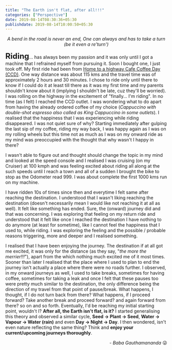 ```yaml
---
title: "The Earth isn't flat, after all!!!"
categories: ["Perspective"]
date: 2019-08-14T08:30:36+05:30
publishdate: 2019-08-14T10:00:50+05:30
---
```


*<center>A bend in the road is never an end,
One can always and has to take a turn (be it even a re'turn')</center>*

<b style="font-size:24px;">Riding</b>... has always been my passion and it was only until I got a machine that I refrained myself from pursuing it. Soon I bought one, I just took off. My first ride had been from [Home to a highway Cafe Coffee Day (CCD)](https://www.google.com/maps/dir/RTC+Complex,+RTC+Complex+Inner+Road,+Dwaraka+Nagar,+Visakhapatnam,+Andhra+Pradesh/Cafe+Coffee+Day,+NH16,+Tuni,+Andhra+Pradesh+533401/@17.5229174,82.6123901,10z/data=!3m1!4b1!4m13!4m12!1m5!1m1!1s0x3a39433c541aef3d:0x16e63981974e6b09!2m2!1d83.307062!2d17.7240662!1m5!1m1!1s0x3a39c8b17f9d6223:0x4c970d2110cd9711!2m2!1d82.4810714!2d17.3236798). One way distance was about 115 kms and the travel time was of approximately 2 hours and 30 minutes. I chose to ride only until there to know if I could do it at least till there as it was my first time and my parents shouldn't know about it (implying I shouldn't be late, cuz they'll be worried). I was rolling on the highway in the excitement of "finally... I'm riding". In no time (as I felt) I reached the CCD outlet. I was wondering what to do apart from having the already ordered coffee of my choice (*Cappuccino with double-shot espresso also called as King Cappuccino in some outlets*). I realised that the happiness that I was experiencing while riding disappeared. I was not quiet sure of why? Starting immediately after gulping the last sip of my coffee, riding my way back, I was happy again as I was on my rolling wheels but this time not as much as I was on my onward ride as my mind was preoccupied with the thought that why wasn't I happy in there?

I wasn't able to figure out and thought should change the topic in my mind and looked at the speed console and I realised I was cruising (on my Cruiser) at 100 kmph and was feeling excited about riding all along at the such speeds until I reach a town and all of a sudden I brought the bike to stop as the Odometer read 999. I was about complete the first 1000 kms run on my machine.

I have ridden 10s of times since then and everytime I felt same after reaching the destination. I understood that I wasn't liking reaching the destination (doesn't necessarily mean I would like not reaching it at all as well). It felt like something has ended. Sure, the (onward) journey did and that was concerning. I was exploring that feeling on my return ride and understood that it felt like once I reached the destination I have nothing to do anymore (at least for sometime), like I cannot feel the happiness that I used to, while riding. I was exploring the feeling and the possible / probable reasons triggering, more and deeper and I realised something.

I realised that I have been enjoying the journey. The destination if at all got me excited, it was only for the distance (as they say, "*the more the merrier!!!*"), apart from the which nothing much excited me of it most times. Sooner than later I realised that the place where I used to plan to end the journey isn't actually a place where there were no roads further. I observed, in my onward journeys as well, I used to take breaks, sometimes for having coffee, sometimes for taking a leak and once I felt that these pauses too were pretty much similar to the destination, the only difference being the direction of my travel from that point of pause/break. What happens, I thought, if I do not turn back from there? What happens, if I proceed forward? Take another break and proceed forward? and again forward from there? so on and so forth. Eventually, I'd be reaching my initial starting point, wouldn't I? **After all, the Earth isn't flat, is it?** I started generalising this theory and observed a similar cycle, **Seed -> Plant -> Seed**, **Water -> Vapour -> Water (rain)** and even **Day -> Night -> Day**. I then wondered, isn't even nature reflecting the same thing? Think and **enjoy your current/upcoming journeys thoroughly**.


<!-- , that **Destinations are momentary and only Journeys are continuous**? and

I tried checking this analogy with other things we do like education, career, passion etc. checking what were the breaks and what were the destinations. To life I understood there's only one destination which had begun right when we were born and ends at the same place for all of us. 

If the direction Destination was just where I paused for some time and continued again, this time in the opposite direction, to home.The only difference being the direction, making my strating point the destination this time. Then I realised... that I've to continue yet... -->

<!-- and even without essentially taking a return, I would still come back to the point where I started, wouldn't I? (it would just be the matter of time though) the **Earth isn't flat, afterall**! A **Destination** is just a point of reference in a trip from where one have to take a 'TURN' which could even be a re'TURN'. Doesn't that mean, that every end is just a new beginning? -->

<!-- <center><i>Enjoy the <b>Journeys</b>. Have more and more of them. <b>Destinations</b> are mere pauses or small breaks!!!</i></center> -->

<p style="text-align:right;"><i>- Baba Gauthamananda</i> <span>&#128540</span></p>

<!-- Now, I'm equally excited about my destinations just like the journeys. I can take a new turn -->
